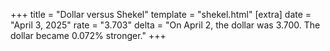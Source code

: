 +++
title = "Dollar versus Shekel"
template = "shekel.html"
[extra]
date = "April  3, 2025"
rate = "3.703"
delta = "On April  2, the dollar was 3.700. The dollar became 0.072% stronger."
+++
